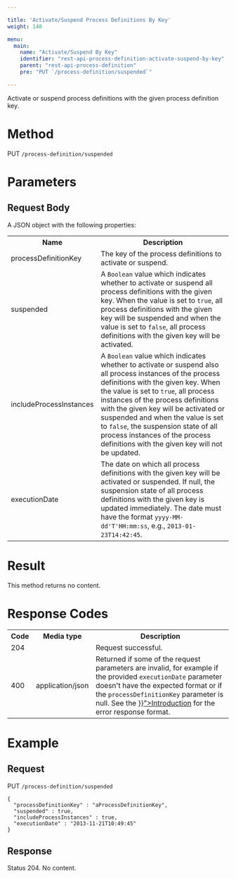 ```yaml
---

title: 'Activate/Suspend Process Definitions By Key'
weight: 140

menu:
  main:
    name: "Activate/Suspend By Key"
    identifier: "rest-api-process-definition-activate-suspend-by-key"
    parent: "rest-api-process-definition"
    pre: "PUT `/process-definition/suspended`"

---
```



Activate or suspend process definitions with the given process definition key.

# Method

PUT `/process-definition/suspended`

# Parameters

## Request Body

A JSON object with the following properties:

<table class="table table-striped">
  <tr>
    <th>Name</th>
    <th>Description</th>
  </tr>
  <tr>
    <td>processDefinitionKey</td>
    <td>The key of the process definitions to activate or suspend.</td>
  </tr>  
  <tr>
    <td>suspended</td>
    <td>A <code>Boolean</code> value which indicates whether to activate or suspend all process definitions with the given key. When the value is set to <code>true</code>, all process definitions with the given key will be suspended and when the value is set to <code>false</code>, all process definitions with the given key will be activated.</td>
  </tr>
  <tr>
    <td>includeProcessInstances</td>
    <td>A <code>Boolean</code> value which indicates whether to activate or suspend also all process instances of the process definitions with the given key. When the value is set to <code>true</code>, all process instances of the process definitions with the given key will be activated or suspended and when the value is set to <code>false</code>, the suspension state of all process instances of the process definitions with the given key will not be updated.</td>
  </tr>
  <tr>
    <td>executionDate</td>
    <td>The date on which all process definitions with the given key will be activated or suspended. If null, the suspension state of all process definitions with the given key is updated immediately. The date must have the format <code>yyyy-MM-dd'T'HH:mm:ss</code>, e.g., <code>2013-01-23T14:42:45</code>.</td>
  </tr>  
</table>


# Result

This method returns no content.

  
# Response Codes

<table class="table table-striped">
  <tr>
    <th>Code</th>
    <th>Media type</th>
    <th>Description</th>
  </tr>
  <tr>
    <td>204</td>
    <td></td>
    <td>Request successful.</td>
  </tr>
  <tr>
    <td>400</td>
    <td>application/json</td>
    <td>Returned if some of the request parameters are invalid, for example if the provided <code>executionDate</code> parameter doesn't have the expected format or if the <code>processDefinitionKey</code> parameter is null. See the <a href="{{< ref "/reference/rest/overview/_index.md#error-handling" >}}">Introduction</a> for the error response format.</td>
  </tr>
</table>

  
# Example

## Request

PUT `/process-definition/suspended`
  
    {
      "processDefinitionKey" : "aProcessDefinitionKey",
      "suspended" : true,
      "includeProcessInstances" : true,
      "executionDate" : "2013-11-21T10:49:45"
    }
     
## Response
    
Status 204. No content.
